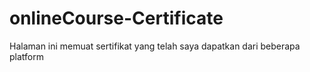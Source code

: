 # onlineCourse-Certificate
Halaman ini memuat sertifikat yang telah saya dapatkan dari beberapa platform
